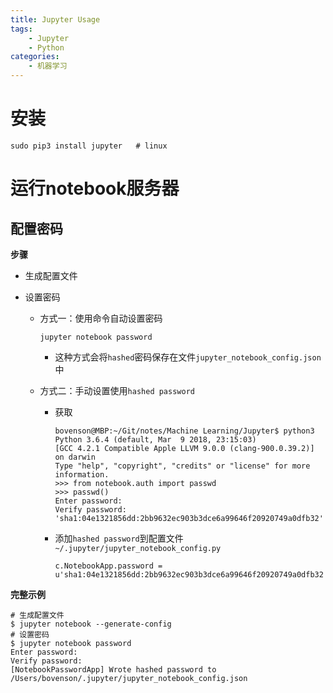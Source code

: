 ```yaml
---
title: Jupyter Usage
tags:
	- Jupyter
	- Python
categories:
	- 机器学习
---
```


# 安装

```shell
sudo pip3 install jupyter	# linux
```

# 运行notebook服务器

## 配置密码

**步骤**

- 生成配置文件

- 设置密码

  - 方式一：使用命令自动设置密码

    ```shell
    jupyter notebook password
    ```
    - 这种方式会将`hashed`密码保存在文件`jupyter_notebook_config.json`中

  - 方式二：手动设置使用`hashed password`

    - 获取

      ```shell
      bovenson@MBP:~/Git/notes/Machine Learning/Jupyter$ python3
      Python 3.6.4 (default, Mar  9 2018, 23:15:03) 
      [GCC 4.2.1 Compatible Apple LLVM 9.0.0 (clang-900.0.39.2)] on darwin
      Type "help", "copyright", "credits" or "license" for more information.
      >>> from notebook.auth import passwd
      >>> passwd()
      Enter password: 
      Verify password: 
      'sha1:04e1321856dd:2bb9632ec903b3dce6a99646f20920749a0dfb32'
      ```

    - 添加`hashed password`到配置文件`~/.jupyter/jupyter_notebook_config.py`

      ```shell
      c.NotebookApp.password = u'sha1:04e1321856dd:2bb9632ec903b3dce6a99646f20920749a0dfb32'
      ```


**完整示例**

```shell
# 生成配置文件
$ jupyter notebook --generate-config
# 设置密码
$ jupyter notebook password
Enter password: 
Verify password: 
[NotebookPasswordApp] Wrote hashed password to /Users/bovenson/.jupyter/jupyter_notebook_config.json
```



